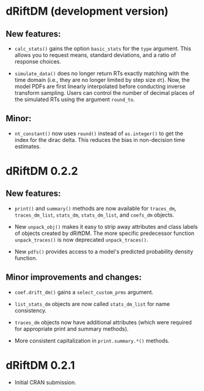# dRiftDM (development version)

## New features: 

- `calc_stats()` gains the option `basic_stats` for the `type` argument. This 
allows you to request means, standard deviations, and a ratio of response 
choices.

- `simulate_data()` does no longer return RTs exactly matching with the
time domain (i.e., they are no longer limited by step size `dt`). Now, the model
PDFs are first linearly interpolated before conducting inverse transform 
sampling. Users can control the number of decimal places of the simulated RTs
using the argument `round_to`.


## Minor: 

- `nt_constant()` now uses `round()` instead of `as.integer()` to get the 
index for the dirac delta. This reduces the bias in non-decision time estimates.

# dRiftDM 0.2.2


## New features: 

- `print()` and `summary()` methods are now available for `traces_dm`,
`traces_dm_list`, `stats_dm`, `stats_dm_list`, and `coefs_dm` objects.

- New `unpack_obj()` makes it easy to strip away attributes and class labels of
objects created by dRiftDM. The more specific predecessor function
`unpack_traces()` is now deprecated `unpack_traces()`.

- New `pdfs()` provides access to a model's predicted probability density
function.


## Minor improvements and changes: 

- `coef.drift_dm()` gains a `select_custom_prms` argument.

- `list_stats_dm` objects are now called `stats_dm_list` for name consistency.

- `traces_dm` objects now have additional attributes (which were required for
appropriate print and summary methods).

- More consistent capitalization in `print.summary.*()` methods.



# dRiftDM 0.2.1

* Initial CRAN submission.
